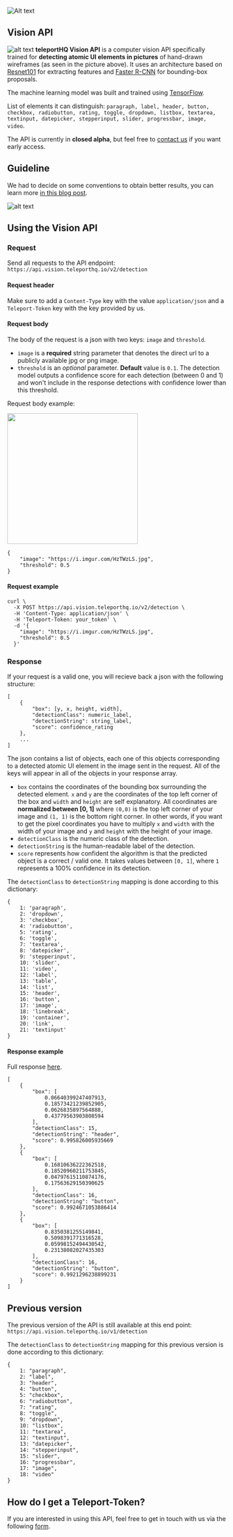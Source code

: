 ![Alt text](https://raw.githubusercontent.com/teleporthq/teleport-lib-js/master/logo50.png "TeleportHQ")

## Vision API
![alt text](https://i.imgur.com/K3ut2Dv.jpg "teleportHQ Vision API")
**teleportHQ Vision API** is a computer vision API specifically trained for **detecting atomic UI elements in pictures** of hand-drawn wireframes (as seen in the picture above). It uses an architecture based on [Resnet101](https://arxiv.org/abs/1512.03385) for extracting features and [Faster R-CNN](https://arxiv.org/abs/1506.01497) for bounding-box proposals. 

The machine learning model was built and trained using [TensorFlow](https://github.com/tensorflow/tensorflow).

List of elements it can distinguish: `paragraph, label, header, button, checkbox, radiobutton, rating, toggle, dropdown, listbox, textarea, textinput, datepicker, stepperinput, slider, progressbar, image, video`.

The API is currently in **closed alpha**, but feel free to [contact us](#how-do-i-get-a-teleport-token) if you want early access.

## Guideline
We had to decide on some conventions to obtain better results, you can learn more [in this blog post](https://teleporthq.io/blog-enforcing-convention-for-wireframe-object-detection).

![alt text](https://teleporthq.io/playground_assets/scan0.jpg "Vision API guidelines")


## Using the Vision API
### Request
Send all requests to the API endpoint: `https://api.vision.teleporthq.io/v2/detection`
#### Request header
Make sure to add a `Content-Type` key with the value `application/json` and a `Teleport-Token` key with the key provided by us.
#### Request body
The body of the request is a json with two keys: `image` and `threshold`.
* `image` is a **required** string parameter that denotes the direct url to a publicly available jpg or png image.
* `threshold` is an *optional* parameter. **Default** value is `0.1`. The detection model outputs a confidence score for each detection (between 0 and 1) and won't include in the response detections with confidence lower than this threshold.

Request body example:

<img src="https://i.imgur.com/HzTWzLS.jpg" width="300" height="300">

```
{
    "image": "https://i.imgur.com/HzTWzLS.jpg", 
    "threshold": 0.5
}
```
#### Request example
```
curl \
  -X POST https://api.vision.teleporthq.io/v2/detection \
  -H 'Content-Type: application/json' \
  -H 'Teleport-Token: your_token' \
  -d '{ 
    "image": "https://i.imgur.com/HzTWzLS.jpg",
    "threshold": 0.5 
  }'
```

### Response
If your request is a valid one, you will recieve back a json with the following structure:

```
[
    {
        "box": [y, x, height, width],
        "detectionClass": numeric_label,
        "detectionString": string_label,
        "score": confidence_rating
    },
    ...
]
```
The json contains a list of objects, each one of this objects corresponding to a detected atomic UI element in the image sent in the request. All of the keys will appear in all of the objects in your response array.
* `box` contains the coordinates of the bounding box surrounding the detected element. `x` and `y` are the coordinates of the top left corner of the box and `width` and `height` are self explanatory. All coordinates are **normalized between [0, 1]** where `(0,0)` is the top left corner of your image and `(1, 1)` is the bottom right corner. In other words, if you want to get the pixel coordinates you have to multiply `x` and `width` with the width of your image and `y` and `height` with the height of your image.
* `detectionClass` is the numeric class of the detection.
* `detectionString` is the human-readable label of the detection.
* `score` represents how confident the algorithm is that the predicted object is a correct / valid one. It takes values between `[0, 1]`, where `1` represents a 100% confidence in its detection.

The `detectionClass` to `detectionString` mapping is done according to this dictionary:
```
{
    1: 'paragraph',
    2: 'dropdown',
    3: 'checkbox',
    4: 'radiobutton',
    5: 'rating',
    6: 'toggle',
    7: 'textarea',
    8: 'datepicker',
    9: 'stepperinput',
    10: 'slider',
    11: 'video',
    12: 'label',
    13: 'table',
    14: 'list',
    15: 'header',
    16: 'button',
    17: 'image',
    18: 'linebreak',
    19: 'container',
    20: 'link',
    21: 'textinput'
}
```

#### Response example
Full response [here](https://gist.github.com/DimitriF/986de27fdc5c849696719b8543ca8d35).
```
[
    {
        "box": [
            0.06640399247407913,
            0.18573421239852905,
            0.0626835897564888,
            0.43779563903808594
        ],
        "detectionClass": 15,
        "detectionString": "header",
        "score": 0.995826005935669
    },
    {
        "box": [
            0.16810636222362518,
            0.18520960211753845,
            0.04797615110874176,
            0.17563629150390625
        ],
        "detectionClass": 16,
        "detectionString": "button",
        "score": 0.9924671053886414
    },
    {
        "box": [
            0.8350381255149841,
            0.5098391771316528,
            0.05998152494430542,
            0.23138082027435303
        ],
        "detectionClass": 16,
        "detectionString": "button",
        "score": 0.9921296238899231
    }
]
```

## Previous version

The previous version of the API is still available at this end point:
`https://api.vision.teleporthq.io/v1/detection`

The `detectionClass` to `detectionString` mapping for this previous version is done according to this dictionary:
```
{
    1: "paragraph",
    2: "label",
    3: "header",
    4: "button",
    5: "checkbox",
    6: "radiobutton",
    7: "rating",
    8: "toggle",
    9: "dropdown",
    10: "listbox",
    11: "textarea",
    12: "textinput",
    13: "datepicker",
    14: "stepperinput",
    15: "slider",
    16: "progressbar",
    17: "image",
    18: "video"
}
```

## How do I get a Teleport-Token?
If you are interested in using this API, feel free to get in touch with us via the following [form](https://docs.google.com/forms/d/e/1FAIpQLSdLzIL3pnsXZeJW2-S9c064K-I-M-Q-mhpfxuLrXzJOuuRrkw/viewform). 
